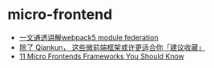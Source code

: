 # micro-frontend

* [一文通透讲解webpack5 module federation](https://juejin.cn/post/7048125682861703181)
* [除了 Qiankun， 这些微前端框架或许更适合你「建议收藏」](https://juejin.cn/post/7121883538311348238)
* [11 Micro Frontends Frameworks You Should Know](https://itnext.io/11-micro-frontends-frameworks-you-should-know-b66913b9cd20)
